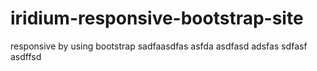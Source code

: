 # iridium-responsive-bootstrap-site
responsive by using bootstrap
sadfaasdfas
asfda
asdfasd
adsfas
sdfasf
asdffsd
